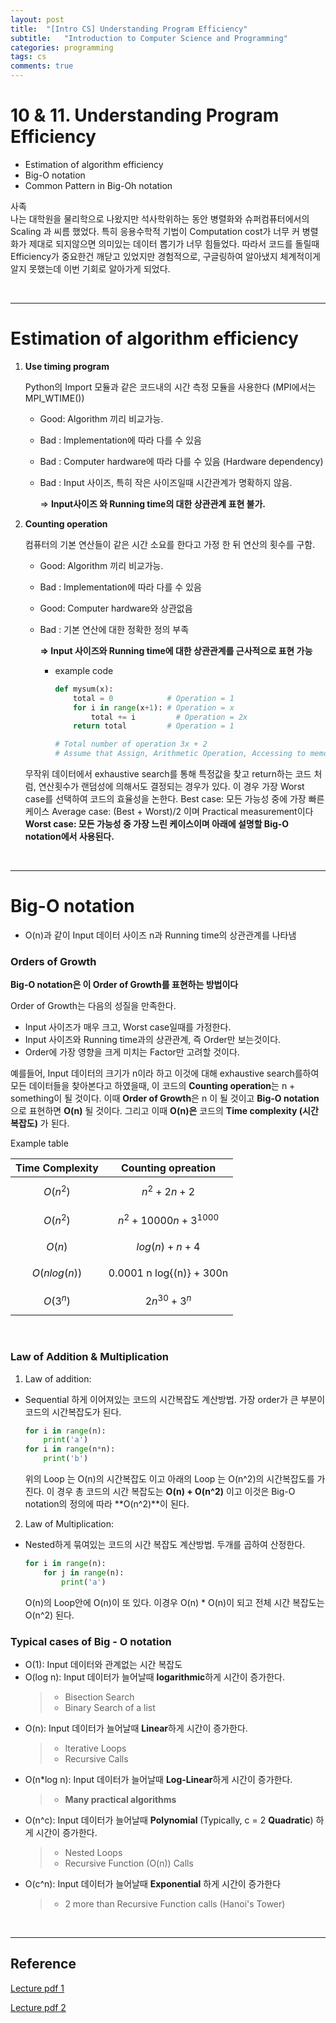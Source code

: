```yaml
---
layout: post
title:  "[Intro CS] Understanding Program Efficiency"
subtitle:   "Introduction to Computer Science and Programming"
categories: programming
tags: cs
comments: true
---
```

<script>
MathJax.Hub.Queue(["Typeset",MathJax.Hub]);
</script>

<script>
MathJax = {
  tex: {
    inlineMath: [['$', '$'], ['\\(', '\\)']]
  },
  svg: {
    fontCache: 'global'
  }
};
</script>
<script type="text/javascript" id="MathJax-script" async
  src="https://cdn.jsdelivr.net/npm/mathjax@3/es5/tex-svg.js">
</script>



# 10 & 11. Understanding Program Efficiency
- Estimation of algorithm efficiency
- Big-O notation
- Common Pattern in Big-Oh notation

사족  
나는 대학원을 물리학으로 나왔지만 석사학위하는 동안 병렬화와 슈퍼컴퓨터에서의 Scaling 과 씨름 했었다. 특히 응용수학적 기법이 Computation cost가 너무 커 병렬화가 제대로 되지않으면 의미있는 데이터 뽑기가 너무 힘들었다. 따라서 코드를 돌릴때 Efficiency가 중요한건 깨닫고 있었지만 경험적으로, 구글링하여 알아냈지 체계적이게 알지 못했는데 이번 기회로 알아가게 되었다.

<br/>

***

# Estimation of algorithm efficiency

1. **Use timing program**

    Python의 Import 모듈과 같은 코드내의 시간 측정 모듈을 사용한다 
    (MPI에서는 MPI_WTIME())

    - Good: Algorithm 끼리 비교가능.
    - Bad  : Implementation에 따라 다를 수 있음
    - Bad  : Computer hardware에 따라 다를 수 있음 (Hardware dependency)
    - Bad  : Input 사이즈, 특히 작은 사이즈일때 시간관계가 명확하지 않음.

        ⇒ **Input사이즈 와 Running time의 대한 상관관계 표현 불가.**

2. **Counting operation**

    컴퓨터의 기본 연산들이 같은 시간 소요를 한다고 가정 한 뒤 연산의 횟수를 구함.

    - Good: Algorithm 끼리 비교가능.
    - Bad  : Implementation에 따라 다를 수 있음
    - Good: Computer hardware와 상관없음
    - Bad  : 기본 연산에 대한 정확한 정의 부족

        **⇒ Input 사이즈와 Running time에 대한 상관관계를 근사적으로 표현 가능**

        - example code

            ```python
            def mysum(x):
            	total = 0            # Operation = 1
            	for i in range(x+1): # Operation = x 
            		total += i         # Operation = 2x     
            	return total         # Operation = 1

            # Total number of operation 3x + 2  
            # Assume that Assign, Arithmetic Operation, Accessing to memory are having same time
            ```

    무작위 데이터에서 exhaustive search를 통해 특정값을 찾고 return하는 코드 처럼, 연산횟수가 랜덤성에 의해서도 결정되는 경우가 있다. 이 경우 가장 Worst case를 선택하여 코드의 효율성을 논한다.
    Best case: 모든 가능성 중에 가장 빠른 케이스
    Average case: (Best + Worst)/2 이며 Practical measurement이다
    **Worst case: 모든 가능성 중 가장 느린 케이스이며 아래에 설명할 Big-O notation에서 사용된다.**

<br/>

***

# Big-O notation

- O(n)과 같이 Input 데이터 사이즈 n과 Running time의 상관관계를 나타냄

### Orders of Growth

**Big-O notation은 이 Order of Growth를 표현하는 방법이다** 

Order of Growth는 다음의 성질을 만족한다.

- Input 사이즈가 매우 크고, Worst case일때를 가정한다.
- Input 사이즈와 Running time과의 상관관계, 즉 Order만 보는것이다.
- Order에 가장 영향을 크게 미치는 Factor만 고려할 것이다.

예를들어, Input 데이터의 크기가 n이라 하고 이것에 대해 exhaustive search를하여 모든 데이터들을 찾아본다고 하였을때, 이 코드의 **Counting operation**는 n + something이 될 것이다. 이때 **Order of Growth**은 n 이 될 것이고 **Big-O notation**으로 표현하면 **O(n)** 될 것이다. 그리고 이때 **O(n)은** 코드의 **Time complexity (시간 복잡도)** 가 된다. 

Example table

Time Complexity           |  Counting opreation   
:-------------------------:|:-------------------------:
$$O(n^2)$$   | $$n^2 + 2n + 2$$
$$O(n^2)$$   | $$n^2 + 10000n + 3^1000$$
$$O(n)$$     | $$log{(n)} + n + 4$$
$$O(n log{(n)})$$   | 0.0001 n log{(n)} + 300n
$$O(3^n)$$   | $$ 2 n^{30} + 3^n $$

<br/>


### Law of Addition & Multiplication

1. Law of addition:
- Sequential 하게 이어져있는 코드의 시간복잡도 계산방법. 가장 order가 큰 부분이 코드의 시간복잡도가 된다.  

    ```python
    for i in range(n):
        print('a')
    for i in range(n*n):
        print('b')
    ```

    위의 Loop 는 O(n)의 시간복잡도 이고 아래의 Loop 는 O(n^2)의 시간복잡도를 가진다. 이 경우 총 코드의 시간 복잡도는 **O(n) + O(n^2)** 이고 이것은 Big-O notation의 정의에 따라 **O(n^2)**이 된다. 

2. Law of Multiplication: 
- Nested하게 묶여있는 코드의 시간 복잡도 계산방법. 두개를 곱하여 산정한다.

    ```python
    for i in range(n):
        for j in range(n):
            print('a')
    ```

    O(n)의 Loop안에 O(n)이 또 있다. 이경우 O(n) * O(n)이 되고 전체 시간 복잡도는 O(n^2) 된다.

### Typical cases of Big - O notation

- O(1): Input 데이터와 관계없는 시간 복잡도
- O(log n): Input 데이터가 늘어날때 **logarithmic**하게 시간이 증가한다.
    > - Bisection Search  
    > - Binary Search of a list
- O(n): Input 데이터가 늘어날때 **Linear**하게 시간이 증가한다.
    >- Iterative Loops
    >- Recursive Calls
- O(n*log n): Input 데이터가 늘어날때 **Log-Linear**하게 시간이 증가한다.
    > - **Many practical algorithms**
- O(n^c): Input 데이터가 늘어날때 **Polynomial** (Typically, c = 2 **Quadratic**) 하게 시간이 증가한다. 
    > - Nested Loops
    > - Recursive Function (O(n)) Calls
- O(c^n): Input 데이터가 늘어날때 **Exponential** 하게 시간이 증가한다
    > - 2 more than Recursive Function calls  (Hanoi's Tower)


<br/>

*** 

## Reference

[Lecture pdf 1](https://github.com/swha0105/swha0105.github.io/blob/gh-pages/assets/intro_cs/material/Lec10.pdf)   

[Lecture pdf 2](https://github.com/swha0105/swha0105.github.io/blob/gh-pages/assets/intro_cs/material/Lec11.pdf) 